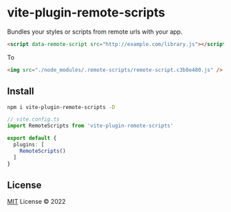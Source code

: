 # vite-plugin-remote-scripts

Bundles your styles or scripts from remote urls with your app.

```html
<script data-remote-script src="http://example.com/library.js"></script>
```

To

```html
<img src="./node_modules/.remote-scripts/remote-script.c3b8e480.js" />
```


## Install

```bash
npm i vite-plugin-remote-scripts -D
```

```ts
// vite.config.ts
import RemoteScripts from 'vite-plugin-remote-scripts'

export default {
  plugins: [
    RemoteScripts()
  ]
}
```

## License

[MIT](./LICENSE) License © 2022
